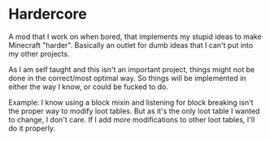 # Hardercore
A mod that I work on when bored, that implements my stupid ideas
to make Minecraft "harder". Basically an outlet for dumb ideas 
that I can't put into my other projects.

As I am self taught and this isn't an important project, things might not be done 
in the correct/most optimal way. So things will be implemented in either the way 
I know, or could be fucked to do.

Example:
  I know using a block mixin and listening for block breaking isn't the proper
  way to modify loot tables. But as it's the only loot table I wanted to change,
  I don't care. If I add more modifications to other loot tables, I'll do it
  properly.
